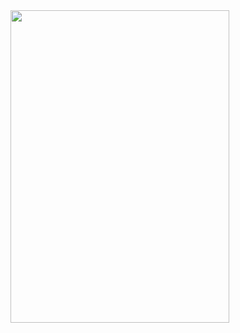 
<image src = "https://github.com/laidbackvalen/Notification-Manager-in-Kotlin/assets/91414069/47341135-4cb1-44b8-94b5-5f4f2de5aa7b" style="width : 350px; height : 500px"/>
